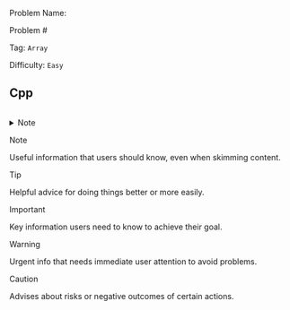 Problem Name: []()

Problem #

Tag: `Array`

Difficulty: `Easy`

## Cpp

```cpp

```

<details>
  <summary>Note</summary>
  <li>Store <code>k-th</code> column</li>
  <li>Store another <code>vector</code></li>
</details>

> [!NOTE]
> Useful information that users should know, even when skimming content.

> [!TIP]
> Helpful advice for doing things better or more easily.

> [!IMPORTANT]
> Key information users need to know to achieve their goal.

> [!WARNING]
> Urgent info that needs immediate user attention to avoid problems.

> [!CAUTION]
> Advises about risks or negative outcomes of certain actions.
